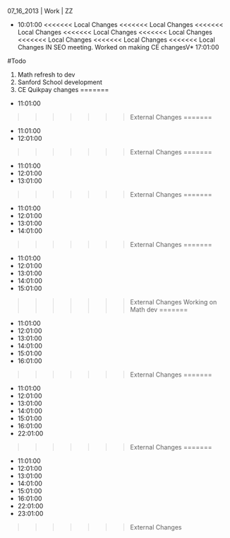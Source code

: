 07_16_2013 | Work | ZZ 
* 10:01:00
<<<<<<< Local Changes
<<<<<<< Local Changes
<<<<<<< Local Changes
<<<<<<< Local Changes
<<<<<<< Local Changes
<<<<<<< Local Changes
<<<<<<< Local Changes
<<<<<<< Local Changes
IN SEO meeting.
Worked on making CE changesV* 17:01:00

#Todo
1. Math refresh to dev
2. Sanford School development
3. CE Quikpay changes
=======
* 11:01:00
>>>>>>> External Changes
=======
* 11:01:00
* 12:01:00
>>>>>>> External Changes
=======
* 11:01:00
* 12:01:00
* 13:01:00
>>>>>>> External Changes
=======
* 11:01:00
* 12:01:00
* 13:01:00
* 14:01:00
>>>>>>> External Changes
=======
* 11:01:00
* 12:01:00
* 13:01:00
* 14:01:00
* 15:01:00
>>>>>>> External Changes
Working on Math dev
=======
* 11:01:00
* 12:01:00
* 13:01:00
* 14:01:00
* 15:01:00
* 16:01:00
>>>>>>> External Changes
=======
* 11:01:00
* 12:01:00
* 13:01:00
* 14:01:00
* 15:01:00
* 16:01:00
* 22:01:00
>>>>>>> External Changes
=======
* 11:01:00
* 12:01:00
* 13:01:00
* 14:01:00
* 15:01:00
* 16:01:00
* 22:01:00
* 23:01:00
>>>>>>> External Changes
